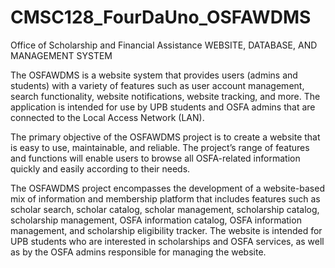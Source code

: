 # CMSC128_FourDaUno_OSFAWDMS
Office of Scholarship and Financial Assistance WEBSITE, DATABASE, AND MANAGEMENT SYSTEM 

The OSFAWDMS is a website system that provides users (admins and students) with a variety of features such as user account management, search functionality, website notifications, website tracking, and more. The application is intended for use by UPB students and OSFA admins that are connected to the Local Access Network (LAN).

The primary objective of the OSFAWDMS project is to create a website that is easy to use, maintainable, and reliable. The project’s range of features and functions will enable users to browse all OSFA-related information quickly and easily according to their needs.

The OSFAWDMS project encompasses the development of a website-based mix of information and membership platform that includes features such as scholar search, scholar catalog, scholar management, scholarship catalog, scholarship management, OSFA information catalog, OSFA information management, and  scholarship eligibility tracker. The website is intended for UPB students who are interested in scholarships and OSFA services, as well as by the OSFA admins responsible for managing the website.

